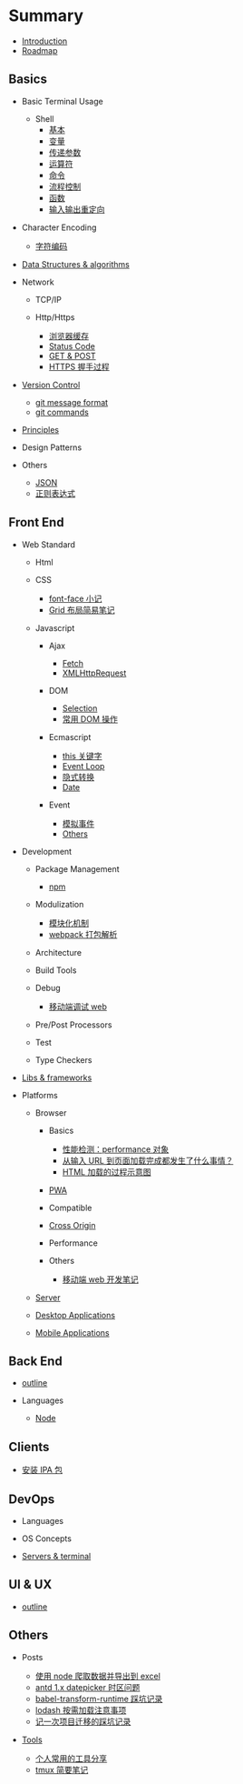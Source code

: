 # Summary

- [Introduction](README.md)
- [Roadmap](chapters/outline.md)

## Basics

- Basic Terminal Usage

  - Shell
    - [基本](chapters/Basics/basic-terminal-usage/shell/1.start.md)
    - [变量](chapters/Basics/basic-terminal-usage/shell/2.变量.md)
    - [传递参数](chapters/Basics/basic-terminal-usage/shell/3.传递参数.md)
    - [运算符](chapters/Basics/basic-terminal-usage/shell/4.运算符.md)
    - [命令](chapters/Basics/basic-terminal-usage/shell/5.命令.md)
    - [流程控制](chapters/Basics/basic-terminal-usage/shell/6.流程控制.md)
    - [函数](chapters/Basics/basic-terminal-usage/shell/7.函数.md)
    - [输入输出重定向](chapters/Basics/basic-terminal-usage/shell/8.输入输出重定向.md)

- Character Encoding

  - [字符编码](chapters/Basics/character-encoding/180508_字符编码.md)

- [Data Structures & algorithms](chapters/Basics/data-structures&algorithms/README.md)

- Network

  - TCP/IP

  - Http/Https

    - [浏览器缓存](chapters/Basics/network/http:https/180320-browser-cache.md)
    - [Status Code](chapters/Basics/network/http:https/180320-status-code.md)
    - [GET & POST](chapters/Basics/network/http:https/180323-get-&-post.md)
    - [HTTPS 握手过程](chapters/Basics/network/http:https/180717-https-process.md)

- [Version Control](chapters/Basics/version-control/README.md)

  - [git message format](chapters/Basics/version-control/170302-git-commit-msg.md)
  - [git commands](chapters/Basics/version-control/180320-git-commands.md)

- [Principles](chapters/Basics/principles/README.md)

- Design Patterns

- Others
  - [JSON](chapters/Basics/others/180323-json.md)
  - [正则表达式](chapters/Basics/others/180801-regexp.md)

## Front End

- Web Standard

  - Html

  - CSS

    - [font-face 小记](chapters/Front-end/web-standard/css/180829-font-face.md)
    - [Grid 布局简易笔记](chapters/Front-end/web-standard/css/181106-grid-glimpse.md)

  - Javascript

    - Ajax

      - [Fetch](chapters/Front-end/web-standard/javascript/ajax/180720-fetch.md)
      - [XMLHttpRequest](chapters/Front-end/web-standard/javascript/ajax/180720-xmlhttprequest.md)

    - DOM

      - [Selection](chapters/Front-end/web-standard/javascript/dom/180322-selection.md)
      - [常用 DOM 操作](chapters/Front-end/web-standard/javascript/dom/180323-dom-api.md)

    - Ecmascript

      - [this 关键字](chapters/Front-end/web-standard/javascript/ecmascript/180409-this解析.md)
      - [Event Loop](chapters/Front-end/web-standard/javascript/ecmascript/180502-eventloop.md#browser)
      - [隐式转换](chapters/Front-end/web-standard/javascript/ecmascript/180710-隐式转换.md)
      - [Date](chapters/Front-end/web-standard/javascript/ecmascript/181119-new-date-params.md)

    - Event

      - [模拟事件](chapters/Front-end/web-standard/javascript/event/180402_simulate_event.md)
      - [Others](chapters/Front-end/web-standard/javascript/others.md)

- Development

  - Package Management

    - [npm](chapters/Front-end/development/package-management/180320-npm.md)

  - Modulization

    - [模块化机制](chapters/Front-end/development/modulization/180320-module-mechanism.md)
    - [webpack 打包解析](chapters/Front-end/development/modulization/180320-webpack-principle.md)

  - Architecture

  - Build Tools

  - Debug

    - [移动端调试 web](chapters/Front-end/development/debug/180323-debug-with-mobile.md)

  - Pre/Post Processors

  - Test

  - Type Checkers

- [Libs & frameworks](chapters/Front-end/libs&frameworks/README.md)

- Platforms

  - Browser

    - Basics

      - [性能检测：performance 对象](chapters/Front-end/platforms/browser/basics/160315-performance-object-workflow.md)
      - [从输入 URL 到页面加载完成都发生了什么事情？](chapters/Front-end/platforms/browser/basics/170309-from-url-to-render.md)
      - [HTML 加载的过程示意图](chapters/Front-end/platforms/browser/basics/180323-html-load-process.md)

    - [PWA](chapters/Front-end/platforms/browser/PWA/README.md)

    - Compatible

    - [Cross Origin](chapters/Front-end/platforms/browser/cross-origin/README.md)

    - Performance

    - Others

      - [移动端 web 开发笔记](chapters/Front-end/platforms/browser/others/170808-移动端开发小笔记.md)

  - [Server](chapters/Front-end/platforms/server/README.md)

  - [Desktop Applications](chapters/Front-end/platforms/desktop-applications/README.md)

  - [Mobile Applications](chapters/Front-end/platforms/mobile-applications/README.md)

## Back End

- [outline](chapters/Back-end/README.md)

- Languages

  - [Node](chapters/Front-end/web-standard/javascript/ecmascript/180502-eventloop.md#node)

## Clients

- [安装 IPA 包](chapters/Clients/181027-install-ipa.md)

## DevOps

- Languages

- OS Concepts

- [Servers & terminal](chapters/DevOps/servers&terminal/README.md)

## UI & UX

- [outline](chapters/UI&UX/README.md)

## Others

- Posts

  - [使用 node 爬取数据并导出到 excel](chapters/Others/posts/161017-crawl-and-export-to-excel.md)
  - [antd 1.x datepicker 时区问题](chapters/Others/posts/180413-datepicker-timezone-offset.md)
  - [babel-transform-runtime 踩坑记录](chapters/Others/posts/180514-babel-transform.md)
  - [lodash 按需加载注意事项](chapters/Others/posts/180817-lodash-webpack-plugin.md)
  - [记一次项目迁移的踩坑记录](chapters/Others/posts/180928-migrate-oe-web.md)

- [Tools](chapters/Others/tools/readme.md)

  - [个人常用的工具分享](chapters/Others/tools/180802-valuable-tool.md)
  - [tmux 简要笔记](chapters/Others/tools/180411-tmux-commands.md)
